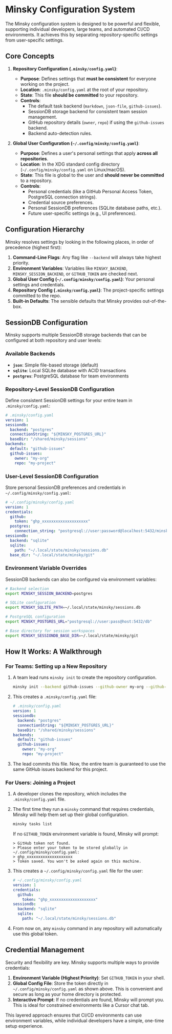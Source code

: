 # Minsky Configuration System

The Minsky configuration system is designed to be powerful and flexible, supporting individual developers, large teams, and automated CI/CD environments. It achieves this by separating repository-specific settings from user-specific settings.

## Core Concepts

1.  **Repository Configuration (`.minsky/config.yaml`)**:

    - **Purpose**: Defines settings that **must be consistent** for everyone working on the project.
    - **Location**: `.minsky/config.yaml` at the root of your repository.
    - **State**: This file **should be committed** to your repository.
    - **Controls**:
      - The default task backend (`markdown`, `json-file`, `github-issues`).
      - SessionDB storage backend for consistent team session management.
      - GitHub repository details (`owner`, `repo`) if using the `github-issues` backend.
      - Backend auto-detection rules.

2.  **Global User Configuration (`~/.config/minsky/config.yaml`)**:
    - **Purpose**: Defines a user's personal settings that apply **across all repositories**.
    - **Location**: In the XDG standard config directory (`~/.config/minsky/config.yaml` on Linux/macOS).
    - **State**: This file is global to the user and **should never be committed** to a repository.
    - **Controls**:
      - Personal credentials (like a GitHub Personal Access Token, PostgreSQL connection strings).
      - Credential source preferences.
      - Personal SessionDB preferences (SQLite database paths, etc.).
      - Future user-specific settings (e.g., UI preferences).

## Configuration Hierarchy

Minsky resolves settings by looking in the following places, in order of precedence (highest first):

1.  **Command-Line Flags**: Any flag like `--backend` will always take highest priority.
2.  **Environment Variables**: Variables like `MINSKY_BACKEND`, `MINSKY_SESSION_BACKEND`, or `GITHUB_TOKEN` are checked next.
3.  **Global User Config (`~/.config/minsky/config.yaml`)**: Your personal settings and credentials.
4.  **Repository Config (`.minsky/config.yaml`)**: The project-specific settings committed to the repo.
5.  **Built-in Defaults**: The sensible defaults that Minsky provides out-of-the-box.

## SessionDB Configuration

Minsky supports multiple SessionDB storage backends that can be configured at both repository and user levels:

### Available Backends

- **`json`**: Simple file-based storage (default)
- **`sqlite`**: Local SQLite database with ACID transactions
- **`postgres`**: PostgreSQL database for team environments

### Repository-Level SessionDB Configuration

Define consistent SessionDB settings for your entire team in `.minsky/config.yaml`:

```yaml
# .minsky/config.yaml
version: 1
sessiondb:
  backend: "postgres"
  connectionString: "${MINSKY_POSTGRES_URL}"
  baseDir: "/shared/minsky/sessions"
backends:
  default: "github-issues"
  github-issues:
    owner: "my-org"
    repo: "my-project"
```

### User-Level SessionDB Configuration

Store personal SessionDB preferences and credentials in `~/.config/minsky/config.yaml`:

```yaml
# ~/.config/minsky/config.yaml
version: 1
credentials:
  github:
    token: "ghp_xxxxxxxxxxxxxxxxxxxx"
  postgres:
    connection_string: "postgresql://user:password@localhost:5432/minsky"
sessiondb:
  backend: "sqlite"
  sqlite:
    path: "~/.local/state/minsky/sessions.db"
  base_dir: "~/.local/state/minsky/git"
```

### Environment Variable Overrides

SessionDB backends can also be configured via environment variables:

```bash
# Backend selection
export MINSKY_SESSION_BACKEND=postgres

# SQLite configuration
export MINSKY_SQLITE_PATH=~/.local/state/minsky/sessions.db

# PostgreSQL configuration
export MINSKY_POSTGRES_URL="postgresql://user:pass@host:5432/db"

# Base directory for session workspaces
export MINSKY_SESSIONDB_BASE_DIR=~/.local/state/minsky/git
```

## How It Works: A Walkthrough

### For Teams: Setting up a New Repository

1.  A team lead runs `minsky init` to create the repository configuration.

    ```bash
    minsky init --backend github-issues --github-owner my-org --github-repo my-project
    ```

2.  This creates a `.minsky/config.yaml` file:

    ```yaml
    # .minsky/config.yaml
    version: 1
    sessiondb:
      backend: "postgres"
      connectionString: "${MINSKY_POSTGRES_URL}"
      baseDir: "/shared/minsky/sessions"
    backends:
      default: "github-issues"
      github-issues:
        owner: "my-org"
        repo: "my-project"
    ```

3.  The lead commits this file. Now, the entire team is guaranteed to use the same GitHub issues backend for this project.

### For Users: Joining a Project

1.  A developer clones the repository, which includes the `.minsky/config.yaml` file.
2.  The first time they run a `minsky` command that requires credentials, Minsky will help them set up their global configuration.

    ```bash
    minsky tasks list
    ```

    If no `GITHUB_TOKEN` environment variable is found, Minsky will prompt:

    ```
    > GitHub token not found.
    > Please enter your token to be stored globally in ~/.config/minsky/config.yaml:
    > ghp_xxxxxxxxxxxxxxxxxxxx
    > Token saved. You won't be asked again on this machine.
    ```

3.  This creates a `~/.config/minsky/config.yaml` file for the user:

    ```yaml
    # ~/.config/minsky/config.yaml
    version: 1
    credentials:
      github:
        token: "ghp_xxxxxxxxxxxxxxxxxxxx"
    sessiondb:
      backend: "sqlite"
      sqlite:
        path: "~/.local/state/minsky/sessions.db"
    ```

4.  From now on, any `minsky` command in any repository will automatically use this global token.

## Credential Management

Security and flexibility are key. Minsky supports multiple ways to provide credentials:

1.  **Environment Variable (Highest Priority)**: Set `GITHUB_TOKEN` in your shell.
2.  **Global Config File**: Store the token directly in `~/.config/minsky/config.yaml` as shown above. This is convenient and secure as long as your home directory is protected.
3.  **Interactive Prompt**: If no credentials are found, Minsky will prompt you. This is ideal for constrained environments like a Cursor chat tab.

This layered approach ensures that CI/CD environments can use environment variables, while individual developers have a simple, one-time setup experience.
